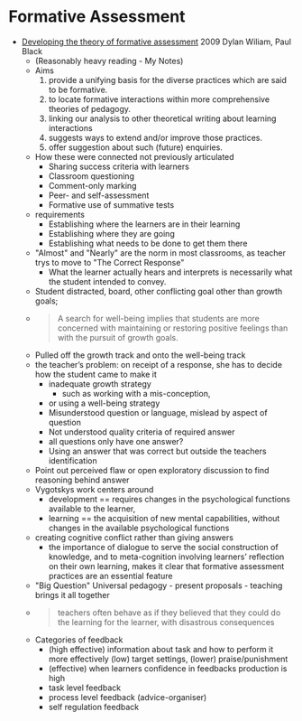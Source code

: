 Formative Assessment
====================



* [Developing the theory of formative assessment](https://kclpure.kcl.ac.uk/portal/files/9119063/Black2009_Developing_the_theory_of_formative_assessment.pdf) 2009 Dylan Wiliam, Paul Black
    * (Reasonably heavy reading - My Notes)
    * Aims
        1. provide a unifying basis for the diverse practices which are said to be formative.
        2. to locate formative interactions within more comprehensive theories of pedagogy.
        3. linking our analysis to other theoretical writing about learning interactions
        4.  suggests ways to extend and/or improve those practices.
        5.  offer suggestion about such (future) enquiries.
    * How these were connected not previously articulated
        * Sharing success criteria with learners
        * Classroom questioning
        * Comment-only marking
        * Peer- and self-assessment
        * Formative use of summative tests
    * requirements
        * Establishing where the learners are in their learning
        * Establishing where they are going
        * Establishing what needs to be done to get them there
    * "Almost" and "Nearly" are the norm in most classrooms, as teacher trys to move to "The Correct Response"
        * What the learner actually hears and interprets is necessarily what the student intended to convey.
    * Student distracted, board, other conflicting goal other than growth goals;
    * > A search for well-being implies that students are more concerned with maintaining or restoring positive feelings than with the pursuit of growth goals.
    * Pulled off the growth track and onto the well-being track
    * the teacher’s problem: on receipt of a response, she has to decide how the student came to make it
        * inadequate growth strategy
            * such as working with a mis-conception, 
        * or using a well-being strategy
        * Misunderstood question or language, mislead by aspect of question
        * Not understood quality criteria of required answer
        * all questions only have one answer?
        * Using an answer that was correct but outside the teachers identification
    * Point out perceived flaw or open exploratory discussion to find reasoning behind answer
    * Vygotskys work centers around
        * development == requires changes in the psychological functions available to the learner, 
        * learning == the acquisition of new mental capabilities, without changes in the available psychological functions
    * creating cognitive conflict rather than giving answers 
        * the importance of dialogue to serve the social construction of knowledge, and to meta-cognition involving learners’ reflection on their own learning, makes it clear that formative assessment practices are an essential feature
    * "Big Question" Universal pedagogy - present proposals - teaching brings it all together
    * > teachers often behave as if they believed that they could do the learning for the learner, with disastrous consequences
    * Categories of feedback
        * (high effective) information about task and how to perform it more effectively (low) target settings, (lower) praise/punishment
        * (effective) when learners confidence in feedbacks production is high
        * task level feedback
        * process level feedback (advice-organiser)
        * self regulation feedback
